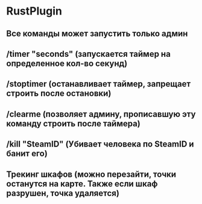 # RustPlugin

## Все команды может запустить только админ

## /timer "seconds" (запускается таймер на определенное кол-во секунд)
## /stoptimer (останавливает таймер, запрещает строить после остановки)
## /clearme (позволяет админу, прописавшую эту команду строить после таймера)
## /kill "SteamID" (Убивает человека по SteamID и банит его)

## Трекинг шкафов (можно перезайти, точки останутся на карте. Также если шкаф разрушен, точка удаляется)


